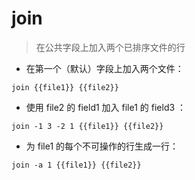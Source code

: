 # join

> 在公共字段上加入两个已排序文件的行

- 在第一个（默认）字段上加入两个文件：

`join {{file1}} {{file2}}`

- 使用 file2 的 field1 加入 file1 的 field3 ：

`join -1 3 -2 1 {{file1}} {{file2}}`

- 为 file1 的每个不可操作的行生成一行：

`join -a 1 {{file1}} {{file2}}`

[#]: contributors: ([潘潘])